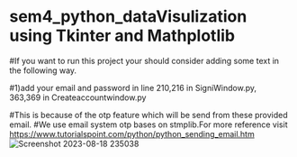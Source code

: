 # sem4_python_dataVisulization using Tkinter and Mathplotlib
#If you want to run this project your should consider adding some text in the following way.

#1)add your email and password in line 210,216 in SigniWindow.py,            
363,369 in Createaccountwindow.py


#This is because of the otp feature which will be send from these provided email.
#We use email system otp bases on stmplib.For more reference visit https://www.tutorialspoint.com/python/python_sending_email.htm
![Screenshot 2023-08-18 235038](https://github.com/sahilGomes/covid_datavisulization_using_python/assets/90950400/1d1701e3-22af-4ef1-aba1-09949b070348)
